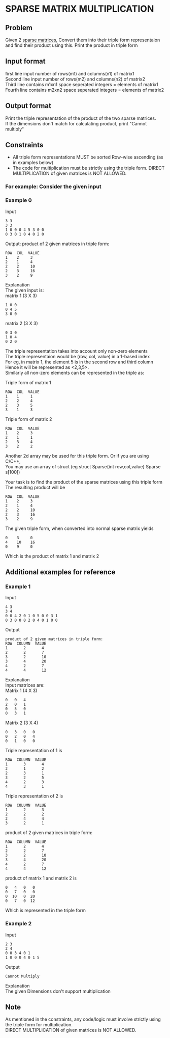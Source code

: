# SPARSE MATRIX MULTIPLICATION

## Problem

Given 2 [sparse matrices](https://en.wikipedia.org/wiki/Sparse_matrix), Convert them into their triple form representaion and find their product using this. Print the product in triple form


## Input format
first line input number of rows(m1) and columns(n1) of matrix1     
Second line input number of rows(m2) and columns(n2) of matrix2     
Third line contains m1xn1 space seperated integers = elements of matrix1     
Fourth line contains m2xn2 space seperated integers = elements of matrix2      

## Output format
Print the triple representation of the product of the two sparse matrices.    
If the dimensions don't match for calculating product, print "Cannot multiply"   

## Constraints
* All triple form representations MUST be sorted Row-wise ascending (as in examples below)   
* The code for multiplication must be strictly using the triple form. DIRECT MULTIPLICATION of given matrices is NOT ALLOWED.  


### For example: Consider the given input   
### Example 0
Input
```
3 3
3 3
1 0 0 0 4 5 3 0 0
0 3 0 1 0 4 0 2 0
```

 
Output: product of 2 given matrices in triple form:   
```
ROW  COL  VALUE
1    2     3
2    1     4
2    2     10
2    3     16
3    2     9
```

Explanation   
The given input is:    
matrix 1 (3 X 3)
```
1 0 0
0 4 5
3 0 0
```

matrix 2 (3 X 3)
```
0 3 0 
1 0 4
0 2 0
```

The triple representation takes into account only non-zero elements   
The triple representaion would be (row, col, value) in a 1-based index   
For eg, in matrix 1, the element 5 is in the second row and third column    
Hence it will be represented as <2,3,5>.   
Similarly all non-zero elements can be represented in the triple as:   

Triple form of matrix 1
```
ROW  COL  VALUE
1    1     1
2    2     4
2    3     5
3    1     3
```

Triple form of matrix 2
```
ROW  COL  VALUE
1    2     3
2    1     1
2    3     4
3    2     2
```

Another 2d array may be used for this triple form. Or if you are using C/C++,  
You may use an array of struct (eg struct Sparse{int row,col,value} Sparse s[100])  

Your task is to find the product of the sparse matrices using this triple form  
The resulting product will be
```
ROW  COL  VALUE
1    2     3
2    1     4
2    2     10
2    3     16
3    2     9
```

The given triple form, when converted into normal sparse matrix yields
```
0    3     0
4    10    16
0    9     0
```

Which is the product of matrix 1 and matrix 2


## Additional examples for reference
### Example 1
Input
```
4 3
3 4
0 0 4 2 0 1 0 5 0 0 3 1
0 3 0 0 0 2 0 4 0 1 0 0
```

Output
```
product of 2 given matrices in triple form:
ROW  COLUMN  VALUE
1       2       4
2       2       7
3       2       10
3       4       20
4       2       7
4       4       12
```

Explanation  
Input matrices are:  
Matrix 1 (4 X 3)
```
0   0   4
2   0   1
0   5   0
0   3   1
```
 
Matrix 2 (3 X 4)
```
0   3   0   0
0   2   0   4
0   1   0   0
```

Triple representation of 1 is
```
ROW  COLUMN  VALUE
1       3       4
2       1       2
2       3       1
3       2       5
4       2       3
4       3       1
```

Triple representation of 2 is
```
ROW  COLUMN  VALUE
1       2       3
2       2       2
2       4       4
3       2       1
```

product of 2 given matrices in triple form:
```
ROW  COLUMN  VALUE
1       2       4
2       2       7
3       2       10
3       4       20
4       2       7
4       4       12
```

product of matrix 1 and matrix 2 is
```
0   4   0   0
0   7   0   0
0  10   0  20
0   7   0  12
```
Which is represented in the triple form


### Example 2
Input
```
2 3
2 4
0 0 3 4 0 1
1 0 0 0 4 0 1 5
```
Output
```
Cannot Multiply
```

Explanation  
The given Dimensions don't support multiplication


## Note
As mentioned in the constraints, any code/logic must involve strictly using the triple form for multiplication.  
DIRECT MULTIPLICATION of given matrices is NOT ALLOWED.  
